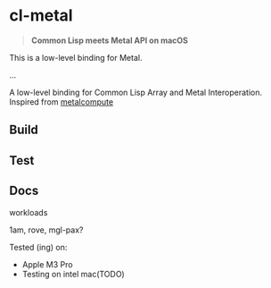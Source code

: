 
# cl-metal

> __Common Lisp meets Metal API on macOS__

This is a low-level binding for Metal.

...

A low-level binding for Common Lisp Array and Metal Interoperation. Inspired from [metalcompute](https://github.com/baldand/py-metal-compute)

## Build


## Test

## Docs

workloads

1am, rove, mgl-pax?


Tested (ing) on:

- Apple M3 Pro
- Testing on intel mac(TODO)

